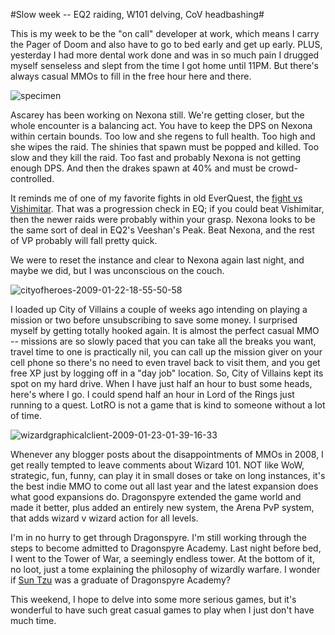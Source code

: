 #Slow week -- EQ2 raiding, W101 delving, CoV headbashing#

This is my week to be the "on call" developer at work, which means I carry the Pager of Doom and also have to go to bed early and get up early. PLUS, yesterday I had more dental work done and was in so much pain I drugged myself senseless and slept from the time I got home until 11PM. But there's always casual MMOs to fill in the free hour here and there.

![](http://westkarana.com/wp-content/uploads/2009/01/specimen.jpg "specimen")

Ascarey has been working on Nexona still. We're getting closer, but the whole encounter is a balancing act. You have to keep the DPS on Nexona within certain bounds. Too low and she regens to full health. Too high and she wipes the raid. The shinies that spawn must be popped and killed. Too slow and they kill the raid. Too fast and probably Nexona is not getting enough DPS. And then the drakes spawn at 40% and must be crowd-controlled.

It reminds me of one of my favorite fights in old EverQuest, the [fight vs Vishimitar](http://westkarana.com/index.php/2005/10/01/vishimitar/). That was a progression check in EQ; if you could beat Vishimitar, then the newer raids were probably within your grasp. Nexona looks to be the same sort of deal in EQ2's Veeshan's Peak. Beat Nexona, and the rest of VP probably will fall pretty quick.

We were to reset the instance and clear to Nexona again last night, and maybe we did, but I was unconscious on the couch.

![](http://westkarana.com/wp-content/uploads/2009/01/cityofheroes-2009-01-22-18-55-50-58.jpg "cityofheroes-2009-01-22-18-55-50-58")

I loaded up City of Villains a couple of weeks ago intending on playing a mission or two before unsubscribing to save some money. I surprised myself by getting totally hooked again. It is almost the perfect casual MMO -- missions are so slowly paced that you can take all the breaks you want, travel time to one is practically nil, you can call up the mission giver on your cell phone so there's no need to even travel back to visit them, and you get free XP just by logging off in a "day job" location. So, City of Villains kept its spot on my hard drive. When I have just half an hour to bust some heads, here's where I go. I could spend half an hour in Lord of the Rings just running to a quest. LotRO is not a game that is kind to someone without a lot of time.

![](http://westkarana.com/wp-content/uploads/2009/01/wizardgraphicalclient-2009-01-23-01-39-16-33.jpg "wizardgraphicalclient-2009-01-23-01-39-16-33")

Whenever any blogger posts about the disappointments of MMOs in 2008, I get really tempted to leave comments about Wizard 101. NOT like WoW, strategic, fun, funny, can play it in small doses or take on long instances, it's the best indie MMO to come out all last year and the latest expansion does what good expansions do. Dragonspyre extended the game world and made it better, plus added an entirely new system, the Arena PvP system, that adds wizard v wizard action for all levels.

I'm in no hurry to get through Dragonspyre. I'm still working through the steps to become admitted to Dragonspyre Academy. Last night before bed, I went to the Tower of War, a seemingly endless tower. At the bottom of it, no loot, just a tome explaining the philosophy of wizardly warfare. I wonder if [Sun Tzu](http://en.wikipedia.org/wiki/Sun_Tzu) was a graduate of Dragonspyre Academy? 

This weekend, I hope to delve into some more serious games, but it's wonderful to have such great casual games to play when I just don't have much time.

